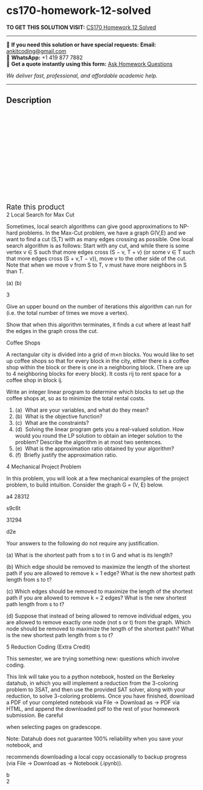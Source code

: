 # cs170-homework-12-solved
**TO GET THIS SOLUTION VISIT:** [CS170 Homework 12 Solved](https://www.ankitcodinghub.com/product/cs170-homework-12-solved/)


---

📩 **If you need this solution or have special requests:** **Email:** ankitcoding@gmail.com  
📱 **WhatsApp:** +1 419 877 7882  
📄 **Get a quote instantly using this form:** [Ask Homework Questions](https://www.ankitcodinghub.com/services/ask-homework-questions/)

*We deliver fast, professional, and affordable academic help.*

---

<h2>Description</h2>



<div class="kk-star-ratings kksr-auto kksr-align-center kksr-valign-top" data-payload="{&quot;align&quot;:&quot;center&quot;,&quot;id&quot;:&quot;96700&quot;,&quot;slug&quot;:&quot;default&quot;,&quot;valign&quot;:&quot;top&quot;,&quot;ignore&quot;:&quot;&quot;,&quot;reference&quot;:&quot;auto&quot;,&quot;class&quot;:&quot;&quot;,&quot;count&quot;:&quot;0&quot;,&quot;legendonly&quot;:&quot;&quot;,&quot;readonly&quot;:&quot;&quot;,&quot;score&quot;:&quot;0&quot;,&quot;starsonly&quot;:&quot;&quot;,&quot;best&quot;:&quot;5&quot;,&quot;gap&quot;:&quot;4&quot;,&quot;greet&quot;:&quot;Rate this product&quot;,&quot;legend&quot;:&quot;0\/5 - (0 votes)&quot;,&quot;size&quot;:&quot;24&quot;,&quot;title&quot;:&quot;CS170 Homework 12 Solved&quot;,&quot;width&quot;:&quot;0&quot;,&quot;_legend&quot;:&quot;{score}\/{best} - ({count} {votes})&quot;,&quot;font_factor&quot;:&quot;1.25&quot;}">

<div class="kksr-stars">

<div class="kksr-stars-inactive">
            <div class="kksr-star" data-star="1" style="padding-right: 4px">


<div class="kksr-icon" style="width: 24px; height: 24px;"></div>
        </div>
            <div class="kksr-star" data-star="2" style="padding-right: 4px">


<div class="kksr-icon" style="width: 24px; height: 24px;"></div>
        </div>
            <div class="kksr-star" data-star="3" style="padding-right: 4px">


<div class="kksr-icon" style="width: 24px; height: 24px;"></div>
        </div>
            <div class="kksr-star" data-star="4" style="padding-right: 4px">


<div class="kksr-icon" style="width: 24px; height: 24px;"></div>
        </div>
            <div class="kksr-star" data-star="5" style="padding-right: 4px">


<div class="kksr-icon" style="width: 24px; height: 24px;"></div>
        </div>
    </div>

<div class="kksr-stars-active" style="width: 0px;">
            <div class="kksr-star" style="padding-right: 4px">


<div class="kksr-icon" style="width: 24px; height: 24px;"></div>
        </div>
            <div class="kksr-star" style="padding-right: 4px">


<div class="kksr-icon" style="width: 24px; height: 24px;"></div>
        </div>
            <div class="kksr-star" style="padding-right: 4px">


<div class="kksr-icon" style="width: 24px; height: 24px;"></div>
        </div>
            <div class="kksr-star" style="padding-right: 4px">


<div class="kksr-icon" style="width: 24px; height: 24px;"></div>
        </div>
            <div class="kksr-star" style="padding-right: 4px">


<div class="kksr-icon" style="width: 24px; height: 24px;"></div>
        </div>
    </div>
</div>


<div class="kksr-legend" style="font-size: 19.2px;">
            <span class="kksr-muted">Rate this product</span>
    </div>
    </div>
<div class="page" title="Page 1">
<div class="layoutArea">
<div class="column">
2 Local Search for Max Cut

Sometimes, local search algorithms can give good approximations to NP-hard problems. In the Max-Cut problem, we have a graph G(V,E) and we want to find a cut (S,T) with as many edges crossing as possible. One local search algorithm is as follows: Start with any cut, and while there is some vertex v ∈ S such that more edges cross (S − v, T + v) (or some v ∈ T such that more edges cross (S + v,T − v)), move v to the other side of the cut. Note that when we move v from S to T, v must have more neighbors in S than T.

</div>
</div>
<div class="layoutArea">
<div class="column">
(a) (b)

3

</div>
<div class="column">
Give an upper bound on the number of iterations this algorithm can run for (i.e. the total number of times we move a vertex).

Show that when this algorithm terminates, it finds a cut where at least half the edges in the graph cross the cut.

Coffee Shops

</div>
</div>
<div class="layoutArea">
<div class="column">
A rectangular city is divided into a grid of m×n blocks. You would like to set up coffee shops so that for every block in the city, either there is a coffee shop within the block or there is one in a neighboring block. (There are up to 4 neighboring blocks for every block). It costs rij to rent space for a coffee shop in block ij.

Write an integer linear program to determine which blocks to set up the coffee shops at, so as to minimize the total rental costs.

<ol>
<li>(a) &nbsp;What are your variables, and what do they mean?</li>
<li>(b) &nbsp;What is the objective function?</li>
<li>(c) &nbsp;What are the constraints?</li>
<li>(d) &nbsp;Solving the linear program gets you a real-valued solution. How would you round the LP solution to obtain an integer solution to the problem? Describe the algorithm in at most two sentences.</li>
<li>(e) &nbsp;What is the approximation ratio obtained by your algorithm?</li>
<li>(f) &nbsp;Briefly justify the approximation ratio.</li>
</ol>
</div>
</div>
<div class="layoutArea">
<div class="column"></div>
</div>
</div>
<div class="page" title="Page 2">
<div class="layoutArea"></div>
<div class="layoutArea">
<div class="column">
4 Mechanical Project Problem

In this problem, you will look at a few mechanical examples of the project problem, to build intuition. Consider the graph G = (V, E) below.

a4 28312

s9c6t

31294

d2e

Your answers to the following do not require any justification.

(a) What is the shortest path from s to t in G and what is its length?

(b) Which edge should be removed to maximize the length of the shortest path if you are allowed to remove k = 1 edge? What is the new shortest path length from s to t?

(c) Which edges should be removed to maximize the length of the shortest path if you are allowed to remove k = 2 edges? What is the new shortest path length from s to t?

(d) Suppose that instead of being allowed to remove individual edges, you are allowed to remove exactly one node (not s or t) from the graph. Which node should be removed to maximize the length of the shortest path? What is the new shortest path length from s to t?

5 Reduction Coding (Extra Credit)

This semester, we are trying something new: questions which involve coding.

This link will take you to a python notebook, hosted on the Berkeley datahub, in which you will implement a reduction from the 3-coloring problem to 3SAT, and then use the provided SAT solver, along with your reduction, to solve 3-coloring problems. Once you have finished, download a PDF of your completed notebook via File → Download as → PDF via HTML, and append the downloaded pdf to the rest of your homework submission. Be careful

when selecting pages on gradescope.

Note: Datahub does not guarantee 100% reliability when you save your notebook, and

recommends downloading a local copy occasionally to backup progress (via File → Download as → Notebook (.ipynb)).

</div>
</div>
<div class="layoutArea">
<div class="column">
b

</div>
</div>
<div class="layoutArea">
<div class="column">
2

</div>
</div>
</div>
